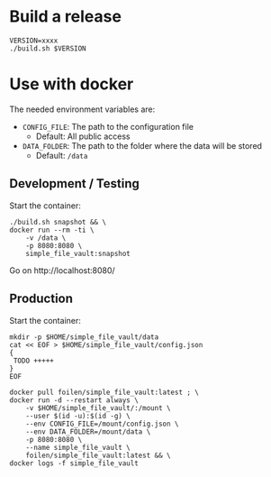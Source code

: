 # Build a release

```
VERSION=xxxx
./build.sh $VERSION
```

# Use with docker

The needed environment variables are:
- `CONFIG_FILE`: The path to the configuration file
  - Default: All public access
- `DATA_FOLDER`: The path to the folder where the data will be stored
  - Default: `/data`

## Development / Testing

Start the container:
```
./build.sh snapshot && \
docker run --rm -ti \
    -v /data \
    -p 8080:8080 \
    simple_file_vault:snapshot
```

Go on http://localhost:8080/


## Production
Start the container:
```
mkdir -p $HOME/simple_file_vault/data
cat << EOF > $HOME/simple_file_vault/config.json
{
 TODO +++++
}
EOF

docker pull foilen/simple_file_vault:latest ; \
docker run -d --restart always \
    -v $HOME/simple_file_vault/:/mount \
    --user $(id -u):$(id -g) \
    --env CONFIG_FILE=/mount/config.json \
    --env DATA_FOLDER=/mount/data \
    -p 8080:8080 \
    --name simple_file_vault \
    foilen/simple_file_vault:latest && \
docker logs -f simple_file_vault
```
